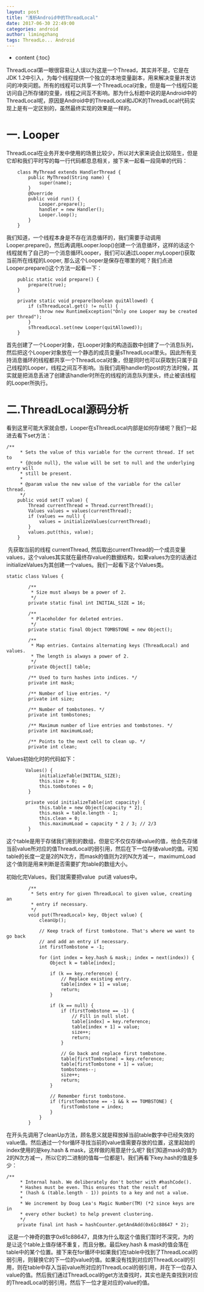 ```yaml
---
layout: post
title: "浅析Android中的ThreadLocal"
date: 2017-06-30 22:49:00
categories: android
author: limingzhang
tags: ThreadLo... Android
---
```


* content
{:toc}



ThreadLocal第一眼很容易让人误以为这是一个Thread，其实并不是，它是在JDK
1.2中引入，为每个线程提供一个独立的本地变量副本，用来解决变量并发访问的冲突问题。所有的线程可以共享一个ThreadLocal对象，但是每一个线程只能访问自己所存储的变量，线程之间互不影响。那为什么标题中说的是Android中的ThreadLocal呢，原因是Android中的ThreadLocal和JDK的ThreadLocal代码实现上是有一定区别的，虽然最终实现的效果是一样的。

<!--more-->
# 一. Looper

ThreadLocal在业务开发中使用的场景比较少，所以对大家来说会比较陌生，但是它却和我们平时写的每一行代码都息息相关，接下来一起看一段简单的代码：

    
    
        class MyThread extends HandlerThread {
            public MyThread(String name) {
                super(name);
            }
            @Override
            public void run() {
                Looper.prepare();
                handler = new Handler();
                Looper.loop();
            }
        }

我们知道，一个线程本身是不存在消息循环的，我们需要手动调用Looper.prepare()，然后再调用Looper.loop()创建一个消息循环，这样的话这个线程就有了自己的一个消息循环Looper，我们可以通过Looper.myLooper()获取当前所在线程的Looper,
那么这个Looper是保存在哪里的呢？我们点进Looper.prepare()这个方法一起看一下：

    
    
        public static void prepare() {
            prepare(true);
        }
    
        private static void prepare(boolean quitAllowed) {
            if (sThreadLocal.get() != null) {
                throw new RuntimeException("Only one Looper may be created per thread");
            }
            sThreadLocal.set(new Looper(quitAllowed));
        }

首先创建了一个Looper对象，在Looper对象的构造函数中创建了一个消息队列，然后把这个Looper对象放在一个静态的成员变量sThreadLocal里头。因此所有支持消息循环的线程都共享一个ThreadLocal对象，但是同时也可以获取到只属于自己线程的Looper，线程之间互不影响。当我们调用handler的post的方法时候，其实就是把消息丢进了创建该handler时所在的线程的消息队列里头，终止被该线程的Looper所执行。

# 二.ThreadLocal源码分析

  
看到这里可能大家就会想，Looper在sThreadLocal内部是如何存储呢？我们一起进去看下set方法：

    
    
    /**
         * Sets the value of this variable for the current thread. If set to
         * {@code null}, the value will be set to null and the underlying entry will
         * still be present.
         *
         * @param value the new value of the variable for the caller thread.
         */
        public void set(T value) {
            Thread currentThread = Thread.currentThread();
            Values values = values(currentThread);
            if (values == null) {
                values = initializeValues(currentThread);
            }
            values.put(this, value);
        }

 先获取当前的线程 currentThread,
然后取出currentThread的一个成员变量values，这个values其实就在最终存value的数据结构，如果values为空的话通过initializeValues为其创建一个values。我们一起看下这个Values类。

    
    
    static class Values {
    
            /**
             * Size must always be a power of 2.
             */
            private static final int INITIAL_SIZE = 16;
    
            /**
             * Placeholder for deleted entries.
             */
            private static final Object TOMBSTONE = new Object();
    
            /**
             * Map entries. Contains alternating keys (ThreadLocal) and values.
             * The length is always a power of 2.
             */
            private Object[] table;
    
            /** Used to turn hashes into indices. */
            private int mask;
    
            /** Number of live entries. */
            private int size;
    
            /** Number of tombstones. */
            private int tombstones;
    
            /** Maximum number of live entries and tombstones. */
            private int maximumLoad;
    
            /** Points to the next cell to clean up. */
            private int clean;

Values初始化时的代码如下：

    
    
           Values() {
                initializeTable(INITIAL_SIZE);
                this.size = 0;
                this.tombstones = 0;
            }
    
           private void initializeTable(int capacity) {
                this.table = new Object[capacity * 2];
                this.mask = table.length - 1;
                this.clean = 0;
                this.maximumLoad = capacity * 2 / 3; // 2/3
            }

这个table是用于存储我们用到的数组，但是它不仅仅存储value的值，他会先存储当前value所对应的值ThreadLocal的弱引用，然后在下一位存储value的值。可知table的长度一定是2的N次方，而mask的值则为2的N次方减一，maximumLoad这个值则是用来判断是否需要扩充table的数组大小。

初始化完Values，我们就需要把value  put进 values中。

    
    
            /**
             * Sets entry for given ThreadLocal to given value, creating an
             * entry if necessary.
             */
            void put(ThreadLocal> key, Object value) {
                cleanUp();
    
                // Keep track of first tombstone. That's where we want to go back
                // and add an entry if necessary.
                int firstTombstone = -1;
    
                for (int index = key.hash & mask;; index = next(index)) {
                    Object k = table[index];
    
                    if (k == key.reference) {
                        // Replace existing entry.
                        table[index + 1] = value;
                        return;
                    }
    
                    if (k == null) {
                        if (firstTombstone == -1) {
                            // Fill in null slot.
                            table[index] = key.reference;
                            table[index + 1] = value;
                            size++;
                            return;
                        }
    
                        // Go back and replace first tombstone.
                        table[firstTombstone] = key.reference;
                        table[firstTombstone + 1] = value;
                        tombstones--;
                        size++;
                        return;
                    }
    
                    // Remember first tombstone.
                    if (firstTombstone == -1 && k == TOMBSTONE) {
                        firstTombstone = index;
                    }
                }
            }

在开头先调用了cleanUp方法，顾名思义就是释放掉当前table数字中已经失效的value值。然后通过一个for循环寻找当前的value值需要存放的位置，这里起始的index使用的是key.hash
& mask，这样做的用意是什么呢? 我们知道mask的值为2的N次方减一，所以它的二进制的值每一位都是1，我们再看下key.hash的值是多少：

    
    
    /**
         * Internal hash. We deliberately don't bother with #hashCode().
         * Hashes must be even. This ensures that the result of
         * (hash & (table.length - 1)) points to a key and not a value.
         *
         * We increment by Doug Lea's Magic Number(TM) (*2 since keys are in
         * every other bucket) to help prevent clustering.
         */
        private final int hash = hashCounter.getAndAdd(0x61c88647 * 2);

 这是一个神奇的数字0x61c88647，具体为什么取这个值我们暂时不深究，为的是让这个table上值存储不重复，而且分散。最后key.hash &
mask的值会落在table中的某个位置。接下来在for循环中如果我们在table中找到了ThreadLocal的弱引用，则替换它的下一位的value的值。如果没有找到对应的ThreadLocal的引用，则在table中存入当前value所对应的ThreadLocal的弱引用，并在下一位存入value的值。然后我们通过ThreadLocal的get方法查找时，其实也是先查找到对应的ThreadLocal的弱引用，然后下一位才是对应的value的值。

